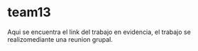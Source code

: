 # team13
Aqui se encuentra el link del trabajo en evidencia, el trabajo se realizomediante una reunion grupal.
